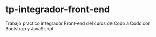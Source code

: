 # tp-integrador-front-end
Trabajo practico integrador Front-end del curos de Codo a Codo con Bootstrap y JavaScript.
